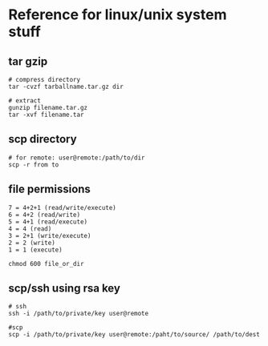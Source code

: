 # Reference for linux/unix system stuff

## tar gzip
```
# compress directory
tar -cvzf tarballname.tar.gz dir

# extract
gunzip filename.tar.gz
tar -xvf filename.tar
```
## scp directory
```
# for remote: user@remote:/path/to/dir
scp -r from to
```
## file permissions
```
7 = 4+2+1 (read/write/execute)
6 = 4+2 (read/write)
5 = 4+1 (read/execute)
4 = 4 (read)
3 = 2+1 (write/execute)
2 = 2 (write)
1 = 1 (execute)

chmod 600 file_or_dir
```

## scp/ssh using rsa key
```
# ssh
ssh -i /path/to/private/key user@remote

#scp
scp -i /path/to/private/key user@remote:/paht/to/source/ /path/to/dest
```
